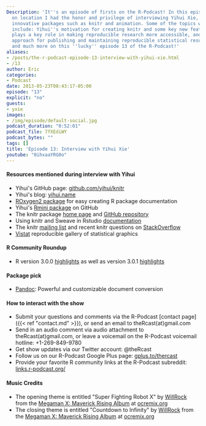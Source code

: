 ```yaml
---
Description: 'It''s an episode of firsts on the R-Podcast! In this episode recorded
  on location I had the honor and privilege of interviewing Yihui Xie, author of many
  innovative packages such as knitr and animation. Some of the topics we discussed
  include: Yihui''s motivation for creating knitr and some key new features, how markdown
  plays a key role in making reproducible research more accessible, and an innovative
  approach for publishing and maintaining reproducible statistical results online,
  and much more on this ''lucky'' episode 13 of the R-Podcast!'
aliases:
- /posts/the-r-podcast-episode-13-interview-with-yihui-xie.html
- /13
author: Eric
categories:
- Podcast
date: 2013-05-23T08:43:17-05:00
episode: "13"
explicit: "no"
guests:
- yxie
images:
- /img/episode/default-social.jpg
podcast_duration: "0:52:01"
podcast_file: 7fXEdiWY
podcast_bytes: ""
tags: []
title: 'Episode 13: Interview with Yihui Xie'
youtube: "0ihxaaYRG0o"
---
```


#### Resources mentioned during interview with Yihui

-   Yihui's GitHub page: [github.com/yihui/knitr](https://github.com/yihui)
-   Yihui's blog: [yihui.name](http://yihui.name/en)
-   [ROxygen2 package](http://cran.r-project.org/web/packages/roxygen2/index.html) for easy creating R package documentation
-   Yihui's [Rmini package](https://github.com/yihui/rmini) on GitHub
-   The knitr package [home page](http://yihui.name/knitr/) and [GitHub repository](https://github.com/yihui/knitr)
-   Using knitr and Sweave in Rstudio [documentation](http://www.rstudio.com/ide/docs/authoring/overview)
-   The knitr [mailing list](https://groups.google.com/forum/#!forum/knitr) and recent knitr questions on [StackOverflow](http://stackoverflow.com/questions/tagged/knitr)
-   [Vistat](http://vis.supstat.com/) reproducible gallery of statistical graphics

#### R Community Roundup

-   R version 3.0.0 [highlights](http://blog.revolutionanalytics.com/2013/04/r-version-3-released.html) as well as version 3.0.1 [highlights](http://blog.revolutionanalytics.com/2013/05/r-301-released.html)

#### Package pick

-   [Pandoc](http://johnmacfarlane.net/pandoc/): Powerful and customizable document conversion

#### How to interact with the show

-   Submit your questions and comments via the R-Podcast [contact page]({{< ref "contact.md" >}}), or send an email to theRcast(at)gmail.com
-   Send in an audio comment via audio attachment to theRcast(at)gmail.com, or leave a voicemail on the R-Podcast voicemail hotline: +1-269-849-9780
-   Get show updates via our Twitter account: @theRcast
-   Follow us on our R-Podcast Google Plus page: [gplus.to/thercast](http://gplus.to/thercast)
-   Provide your favorite R community links at the R-Podcast subreddit: [links.r-podcast.org/](http://links.r-podcast.org/)

#### Music Credits

-   The opening theme is entitled "Super Fighting Robot X" by [WillRock](http://ocremix.org/artist/5043/willrock) from the [Megaman X: Maverick Rising Album](http://maverick.ocremix.org/) at [ocremix.org](http://www.ocremix.org)
-   The closing theme is entitled "Countdown to Infinity" by [WillRock](http://ocremix.org/artist/5043/willrock) from the [Megaman X: Maverick Rising Album](http://maverick.ocremix.org/) at [ocremix.org](http://www.ocremix.org)
